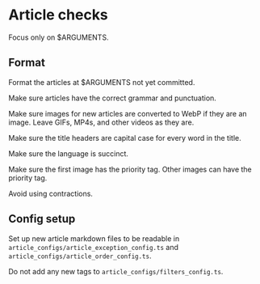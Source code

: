 # Article checks

Focus only on $ARGUMENTS.

## Format

Format the articles at $ARGUMENTS not yet committed.

Make sure articles have the correct grammar and punctuation.

Make sure images for new articles are converted to WebP if they are an image.
Leave GIFs, MP4s, and other videos as they are.

Make sure the title headers are capital case for every word in the title.

Make sure the language is succinct.

Make sure the first image has the priority tag. Other images can have the
priority tag.

Avoid using contractions.

## Config setup

Set up new article markdown files to be readable in
`article_configs/article_exception_config.ts` and
`article_configs/article_order_config.ts`.

Do not add any new tags to `article_configs/filters_config.ts`.
